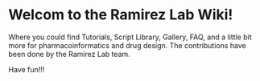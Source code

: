 # Welcom to the Ramirez Lab Wiki!
Where you could find Tutorials, Script Library, Gallery, FAQ, and a little bit more for pharmacoinformatics and drug design. The contributions have been done by the Ramirez Lab team.

Have fun!!!
